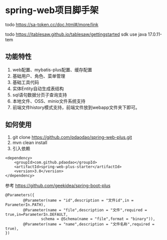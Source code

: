 # spring-web项目脚手架

todo
https://sa-token.cc/doc.html#/more/link

todo
https://jtablesaw.github.io/tablesaw/gettingstarted
sdk use java 17.0.11-tem

## 功能特性

1. web配置、mybatis-plus配置、缓存配置
2. 基础用户、角色、菜单管理
3. 基础工具代码
4. 实体Entity自动生成表结构
5. sql语句数据分页子查询支持
6. 本地文件、OSS、minio文件系统支持
7. 前端文件history模式支持，前端文件放到webapp文件夹下即可。

## 如何使用

1. git clone https://github.com/pdaodao/spring-web-plus.git
2. mvn clean install
3. 引入依赖

```
<dependency>
    <groupId>com.github.pdaodao</groupId>
    <artifactId>spring-web-plus-starter</artifactId>
    <version>3.0</version>
</dependency>
```

参考
https://github.com/geekidea/spring-boot-plus

    @Parameters({
            @Parameter(name = "id",description = "文件id",in = ParameterIn.PATH),
            @Parameter(name = "file",description = "文件",required = true,in=ParameterIn.DEFAULT,
                    schema = @Schema(name = "file",format = "binary")),
            @Parameter(name = "name",description = "文件名称",required = true),
    })